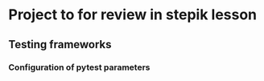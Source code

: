 # Project to for review in stepik lesson

## Testing frameworks

### Configuration of pytest parameters
